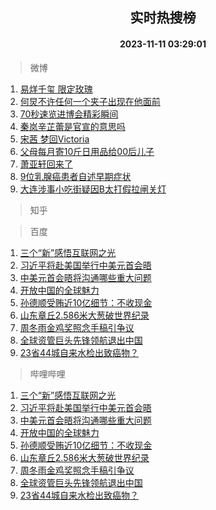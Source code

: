 <div align="center"><h2>实时热搜榜</h2><h4>2023-11-11 03:29:01</h4></div>

> 微博  

1. [易烊千玺 限定玫瑰](https://s.weibo.com/weibo?q=%E6%98%93%E7%83%8A%E5%8D%83%E7%8E%BA%20%E9%99%90%E5%AE%9A%E7%8E%AB%E7%91%B0&t=31&band_rank=1&Refer=top)<br />
2. [何炅不许任何一个夹子出现在他面前](https://s.weibo.com/weibo?q=%E4%BD%95%E7%82%85%E4%B8%8D%E8%AE%B8%E4%BB%BB%E4%BD%95%E4%B8%80%E4%B8%AA%E5%A4%B9%E5%AD%90%E5%87%BA%E7%8E%B0%E5%9C%A8%E4%BB%96%E9%9D%A2%E5%89%8D&t=31&band_rank=2&Refer=top)<br />
3. [70秒速览进博会精彩瞬间](https://s.weibo.com/weibo?q=%2370%E7%A7%92%E9%80%9F%E8%A7%88%E8%BF%9B%E5%8D%9A%E4%BC%9A%E7%B2%BE%E5%BD%A9%E7%9E%AC%E9%97%B4%23&t=31&band_rank=3&Refer=top)<br />
4. [秦岚辛芷蕾是官宣的意思吗](https://s.weibo.com/weibo?q=%E7%A7%A6%E5%B2%9A%E8%BE%9B%E8%8A%B7%E8%95%BE%E6%98%AF%E5%AE%98%E5%AE%A3%E7%9A%84%E6%84%8F%E6%80%9D%E5%90%97&t=31&band_rank=4&Refer=top)<br />
5. [宋茜 梦回Victoria](https://s.weibo.com/weibo?q=%E5%AE%8B%E8%8C%9C%20%E6%A2%A6%E5%9B%9EVictoria&t=31&band_rank=5&Refer=top)<br />
6. [父母每月寄10斤日用品给00后儿子](https://s.weibo.com/weibo?q=%23%E7%88%B6%E6%AF%8D%E6%AF%8F%E6%9C%88%E5%AF%8410%E6%96%A4%E6%97%A5%E7%94%A8%E5%93%81%E7%BB%9900%E5%90%8E%E5%84%BF%E5%AD%90%23&t=31&band_rank=6&Refer=top)<br />
7. [萧亚轩回来了](https://s.weibo.com/weibo?q=%E8%90%A7%E4%BA%9A%E8%BD%A9%E5%9B%9E%E6%9D%A5%E4%BA%86&t=31&band_rank=7&Refer=top)<br />
8. [9位乳腺癌患者自述早期症状](https://s.weibo.com/weibo?q=%239%E4%BD%8D%E4%B9%B3%E8%85%BA%E7%99%8C%E6%82%A3%E8%80%85%E8%87%AA%E8%BF%B0%E6%97%A9%E6%9C%9F%E7%97%87%E7%8A%B6%23&t=31&band_rank=8&Refer=top)<br />
9. [大连涉事小吃街疑因B太打假拉闸关灯](https://s.weibo.com/weibo?q=%23%E5%A4%A7%E8%BF%9E%E6%B6%89%E4%BA%8B%E5%B0%8F%E5%90%83%E8%A1%97%E7%96%91%E5%9B%A0B%E5%A4%AA%E6%89%93%E5%81%87%E6%8B%89%E9%97%B8%E5%85%B3%E7%81%AF%23&t=31&band_rank=9&Refer=top)<br />

> 知乎  


> 百度  

1. [三个“新”感悟互联网之光](https://www.baidu.com/s?wd=%E4%B8%89%E4%B8%AA%E2%80%9C%E6%96%B0%E2%80%9D%E6%84%9F%E6%82%9F%E4%BA%92%E8%81%94%E7%BD%91%E4%B9%8B%E5%85%89&sa=fyb_news&rsv_dl=fyb_news)<br />
2. [习近平将赴美国举行中美元首会晤](https://www.baidu.com/s?wd=%E4%B9%A0%E8%BF%91%E5%B9%B3%E5%B0%86%E8%B5%B4%E7%BE%8E%E5%9B%BD%E4%B8%BE%E8%A1%8C%E4%B8%AD%E7%BE%8E%E5%85%83%E9%A6%96%E4%BC%9A%E6%99%A4&sa=fyb_news&rsv_dl=fyb_news)<br />
3. [中美元首会晤将沟通哪些重大问题](https://www.baidu.com/s?wd=%E4%B8%AD%E7%BE%8E%E5%85%83%E9%A6%96%E4%BC%9A%E6%99%A4%E5%B0%86%E6%B2%9F%E9%80%9A%E5%93%AA%E4%BA%9B%E9%87%8D%E5%A4%A7%E9%97%AE%E9%A2%98&sa=fyb_news&rsv_dl=fyb_news)<br />
4. [开放中国的全球魅力](https://www.baidu.com/s?wd=%E5%BC%80%E6%94%BE%E4%B8%AD%E5%9B%BD%E7%9A%84%E5%85%A8%E7%90%83%E9%AD%85%E5%8A%9B&sa=fyb_news&rsv_dl=fyb_news)<br />
5. [孙德顺受贿近10亿细节：不收现金](https://www.baidu.com/s?wd=%E5%AD%99%E5%BE%B7%E9%A1%BA%E5%8F%97%E8%B4%BF%E8%BF%9110%E4%BA%BF%E7%BB%86%E8%8A%82%EF%BC%9A%E4%B8%8D%E6%94%B6%E7%8E%B0%E9%87%91&sa=fyb_news&rsv_dl=fyb_news)<br />
6. [山东章丘2.586米大葱破世界纪录](https://www.baidu.com/s?wd=%E5%B1%B1%E4%B8%9C%E7%AB%A0%E4%B8%982.586%E7%B1%B3%E5%A4%A7%E8%91%B1%E7%A0%B4%E4%B8%96%E7%95%8C%E7%BA%AA%E5%BD%95&sa=fyb_news&rsv_dl=fyb_news)<br />
7. [周冬雨金鸡奖照念手稿引争议](https://www.baidu.com/s?wd=%E5%91%A8%E5%86%AC%E9%9B%A8%E9%87%91%E9%B8%A1%E5%A5%96%E7%85%A7%E5%BF%B5%E6%89%8B%E7%A8%BF%E5%BC%95%E4%BA%89%E8%AE%AE&sa=fyb_news&rsv_dl=fyb_news)<br />
8. [全球资管巨头先锋领航退出中国](https://www.baidu.com/s?wd=%E5%85%A8%E7%90%83%E8%B5%84%E7%AE%A1%E5%B7%A8%E5%A4%B4%E5%85%88%E9%94%8B%E9%A2%86%E8%88%AA%E9%80%80%E5%87%BA%E4%B8%AD%E5%9B%BD&sa=fyb_news&rsv_dl=fyb_news)<br />
9. [23省44城自来水检出致癌物？](https://www.baidu.com/s?wd=23%E7%9C%8144%E5%9F%8E%E8%87%AA%E6%9D%A5%E6%B0%B4%E6%A3%80%E5%87%BA%E8%87%B4%E7%99%8C%E7%89%A9%EF%BC%9F&sa=fyb_news&rsv_dl=fyb_news)<br />

> 哔哩哔哩  

1. [三个“新”感悟互联网之光](https://www.baidu.com/s?wd=%E4%B8%89%E4%B8%AA%E2%80%9C%E6%96%B0%E2%80%9D%E6%84%9F%E6%82%9F%E4%BA%92%E8%81%94%E7%BD%91%E4%B9%8B%E5%85%89&sa=fyb_news&rsv_dl=fyb_news)<br />
2. [习近平将赴美国举行中美元首会晤](https://www.baidu.com/s?wd=%E4%B9%A0%E8%BF%91%E5%B9%B3%E5%B0%86%E8%B5%B4%E7%BE%8E%E5%9B%BD%E4%B8%BE%E8%A1%8C%E4%B8%AD%E7%BE%8E%E5%85%83%E9%A6%96%E4%BC%9A%E6%99%A4&sa=fyb_news&rsv_dl=fyb_news)<br />
3. [中美元首会晤将沟通哪些重大问题](https://www.baidu.com/s?wd=%E4%B8%AD%E7%BE%8E%E5%85%83%E9%A6%96%E4%BC%9A%E6%99%A4%E5%B0%86%E6%B2%9F%E9%80%9A%E5%93%AA%E4%BA%9B%E9%87%8D%E5%A4%A7%E9%97%AE%E9%A2%98&sa=fyb_news&rsv_dl=fyb_news)<br />
4. [开放中国的全球魅力](https://www.baidu.com/s?wd=%E5%BC%80%E6%94%BE%E4%B8%AD%E5%9B%BD%E7%9A%84%E5%85%A8%E7%90%83%E9%AD%85%E5%8A%9B&sa=fyb_news&rsv_dl=fyb_news)<br />
5. [孙德顺受贿近10亿细节：不收现金](https://www.baidu.com/s?wd=%E5%AD%99%E5%BE%B7%E9%A1%BA%E5%8F%97%E8%B4%BF%E8%BF%9110%E4%BA%BF%E7%BB%86%E8%8A%82%EF%BC%9A%E4%B8%8D%E6%94%B6%E7%8E%B0%E9%87%91&sa=fyb_news&rsv_dl=fyb_news)<br />
6. [山东章丘2.586米大葱破世界纪录](https://www.baidu.com/s?wd=%E5%B1%B1%E4%B8%9C%E7%AB%A0%E4%B8%982.586%E7%B1%B3%E5%A4%A7%E8%91%B1%E7%A0%B4%E4%B8%96%E7%95%8C%E7%BA%AA%E5%BD%95&sa=fyb_news&rsv_dl=fyb_news)<br />
7. [周冬雨金鸡奖照念手稿引争议](https://www.baidu.com/s?wd=%E5%91%A8%E5%86%AC%E9%9B%A8%E9%87%91%E9%B8%A1%E5%A5%96%E7%85%A7%E5%BF%B5%E6%89%8B%E7%A8%BF%E5%BC%95%E4%BA%89%E8%AE%AE&sa=fyb_news&rsv_dl=fyb_news)<br />
8. [全球资管巨头先锋领航退出中国](https://www.baidu.com/s?wd=%E5%85%A8%E7%90%83%E8%B5%84%E7%AE%A1%E5%B7%A8%E5%A4%B4%E5%85%88%E9%94%8B%E9%A2%86%E8%88%AA%E9%80%80%E5%87%BA%E4%B8%AD%E5%9B%BD&sa=fyb_news&rsv_dl=fyb_news)<br />
9. [23省44城自来水检出致癌物？](https://www.baidu.com/s?wd=23%E7%9C%8144%E5%9F%8E%E8%87%AA%E6%9D%A5%E6%B0%B4%E6%A3%80%E5%87%BA%E8%87%B4%E7%99%8C%E7%89%A9%EF%BC%9F&sa=fyb_news&rsv_dl=fyb_news)<br />

